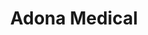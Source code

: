 ---
layout: startup_page
title: "Adona Medical"
id: "adonamed.com"
permalink: "/adonamedicaladonamed.com04272025/"
website: "https://www.adonamed.com/"
funding_round: "Series C"
funding_amount: "$33.5M"
investors: "Cormorant Asset Management, TCP Health Ventures, Excelestar Ventures, PA MedTech VC Fund II, Unorthodox Ventures, AMED Ventures"
about: "Adona Medical develops next-generation interatrial shunting and remote patient monitoring solutions for patients with advanced heart failure. Their device features an adjustable shunt with integrated sensors for bi-atrial pressure monitoring, allowing for individualized treatment and improved management of the condition. This innovative approach aims to address the limitations of existing one-size-fits-all treatments."
markets: "Medtech, Healthtech, Medical Device, Therapeutic Devices, Monitoring Equipment"
hq: "Los Gatos, California, United States"
founded_year: "2017"
linkedin: "https://www.linkedin.com/company/adona-medical"
twitter: "https://twitter.com/AdonaMedical"
instagram: ""
facebook: ""
crunchbase: "https://www.crunchbase.com/organization/adona-medical"
pitchbook: "https://pitchbook.com/profiles/company/343401-31"

# SEO Optimization
meta_title: "Adona Medical - Series C Funding ($33.5M)"
meta_description: "Adona Medical, Adona Medical develops next-generation interatrial shunting and remote patient monitoring solutions for patients with advanced heart failure. Their de..."
meta_keywords: "Adona Medical, Medtech, Healthtech, Medical Device, Therapeutic Devices, Monitoring Equipment, Series C funding"
canonical_url: "https://pkprojectstartups.github.io/projectstartups.com/adonamedicaladonamed.com04272025/"
---